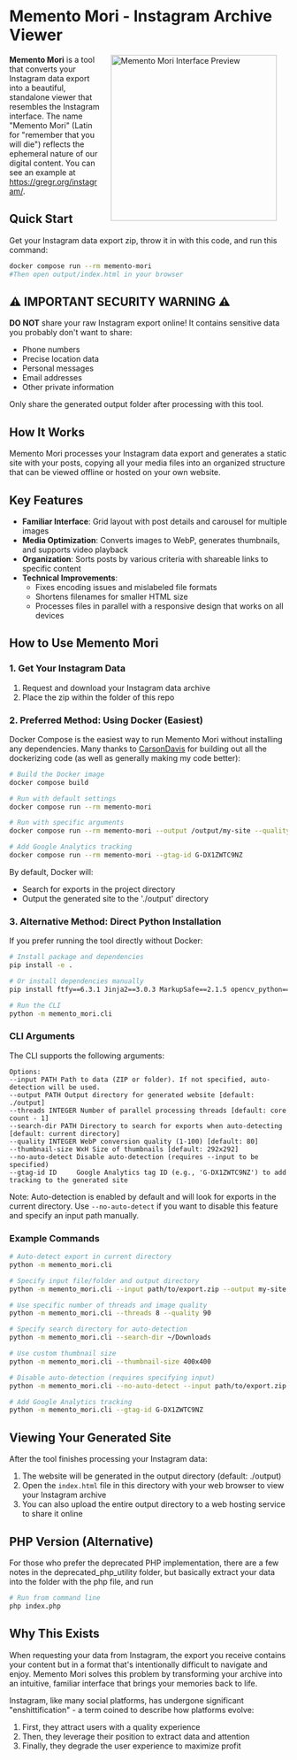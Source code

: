 # Memento Mori - Instagram Archive Viewer

<img align="right" width="300" hspace="20" src="preview.gif" alt="Memento Mori Interface Preview">

**Memento Mori** is a tool that converts your Instagram data export into a beautiful, standalone viewer that resembles the Instagram interface. The name "Memento Mori" (Latin for "remember that you will die") reflects the ephemeral nature of our digital content. You can see an example at https://gregr.org/instagram/.

## Quick Start
Get your Instagram data export zip, throw it in with this code, and run this command:
```bash
docker compose run --rm memento-mori
#Then open output/index.html in your browser
```



## ⚠️ IMPORTANT SECURITY WARNING ⚠️

**DO NOT** share your raw Instagram export online! It contains sensitive data you probably don't want to share:

- Phone numbers
- Precise location data
- Personal messages
- Email addresses
- Other private information

Only share the generated output folder after processing with this tool.

## How It Works
Memento Mori processes your Instagram data export and generates a static site with your posts, copying all your media files into an organized structure that can be viewed offline or hosted on your own website.

## Key Features
- **Familiar Interface**: Grid layout with post details and carousel for multiple images
- **Media Optimization**: Converts images to WebP, generates thumbnails, and supports video playback
- **Organization**: Sorts posts by various criteria with shareable links to specific content
- **Technical Improvements**:
  - Fixes encoding issues and mislabeled file formats
  - Shortens filenames for smaller HTML size
  - Processes files in parallel with a responsive design that works on all devices

## How to Use Memento Mori

### 1. Get Your Instagram Data
1. Request and download your Instagram data archive
2. Place the zip within the folder of this repo

### 2. Preferred Method: Using Docker (Easiest)
Docker Compose is the easiest way to run Memento Mori without installing any dependencies. Many thanks to [CarsonDavis](https://github.com/CarsonDavis) for building out all the dockerizing code (as well as generally making my code better):
```bash
# Build the Docker image
docker compose build

# Run with default settings
docker compose run --rm memento-mori

# Run with specific arguments
docker compose run --rm memento-mori --output /output/my-site --quality 90

# Add Google Analytics tracking
docker compose run --rm memento-mori --gtag-id G-DX1ZWTC9NZ
```

By default, Docker will:
- Search for exports in the project directory
- Output the generated site to the './output' directory

### 3. Alternative Method: Direct Python Installation
If you prefer running the tool directly without Docker:
```bash
# Install package and dependencies
pip install -e .

# Or install dependencies manually
pip install ftfy==6.3.1 Jinja2==3.0.3 MarkupSafe==2.1.5 opencv_python==4.10.0.84 Pillow==11.1.0 tqdm==4.67.1 python_magic==0.4.27

# Run the CLI
python -m memento_mori.cli
```

### CLI Arguments
The CLI supports the following arguments:
```
Options:
--input PATH Path to data (ZIP or folder). If not specified, auto-detection will be used.
--output PATH Output directory for generated website [default: ./output]
--threads INTEGER Number of parallel processing threads [default: core count - 1]
--search-dir PATH Directory to search for exports when auto-detecting [default: current directory]
--quality INTEGER WebP conversion quality (1-100) [default: 80]
--thumbnail-size WxH Size of thumbnails [default: 292x292]
--no-auto-detect Disable auto-detection (requires --input to be specified)
--gtag-id ID     Google Analytics tag ID (e.g., 'G-DX1ZWTC9NZ') to add tracking to the generated site
```

Note: Auto-detection is enabled by default and will look for exports in the current directory. Use `--no-auto-detect` if you want to disable this feature and specify an input path manually.

### Example Commands
```bash
# Auto-detect export in current directory
python -m memento_mori.cli

# Specify input file/folder and output directory
python -m memento_mori.cli --input path/to/export.zip --output my-site

# Use specific number of threads and image quality
python -m memento_mori.cli --threads 8 --quality 90

# Specify search directory for auto-detection
python -m memento_mori.cli --search-dir ~/Downloads

# Use custom thumbnail size
python -m memento_mori.cli --thumbnail-size 400x400

# Disable auto-detection (requires specifying input)
python -m memento_mori.cli --no-auto-detect --input path/to/export.zip

# Add Google Analytics tracking
python -m memento_mori.cli --gtag-id G-DX1ZWTC9NZ
```

## Viewing Your Generated Site
After the tool finishes processing your Instagram data:
1. The website will be generated in the output directory (default: ./output)
2. Open the `index.html` file in this directory with your web browser to view your Instagram archive
3. You can also upload the entire output directory to a web hosting service to share it online

## PHP Version (Alternative)
For those who prefer the deprecated PHP implementation, there are a few notes in the deprecated_php_utility folder, but basically extract your data into the folder with the php file, and run
```bash
# Run from command line
php index.php
```

## Why This Exists
When requesting your data from Instagram, the export you receive contains your content but in a format that's intentionally difficult to navigate and enjoy. Memento Mori solves this problem by transforming your archive into an intuitive, familiar interface that brings your memories back to life.

Instagram, like many social platforms, has undergone significant "enshittification" - a term coined to describe how platforms evolve:

1. First, they attract users with a quality experience
2. Then, they leverage their position to extract data and attention
3. Finally, they degrade the user experience to maximize profit
